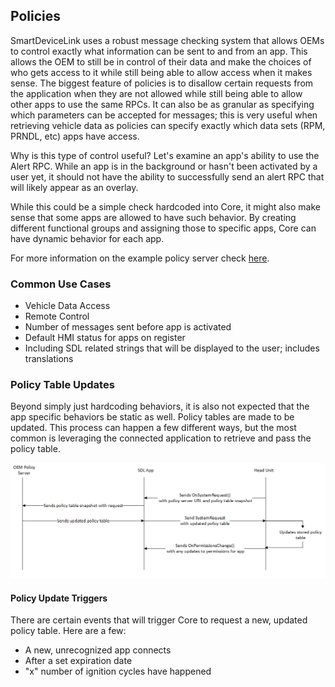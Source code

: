 ## Policies

SmartDeviceLink uses a robust message checking system that allows OEMs to control exactly what information can be sent to and from an app. This allows the OEM to still be in control of their data and make the choices of who gets access to it while still being able to allow access when it makes sense. The biggest feature of policies is to disallow certain requests from the application when they are not allowed while still being able to allow other apps to use the same RPCs. It can also be as granular as specifying which parameters can be accepted for messages; this is very useful when retrieving vehicle data as policies can specify exactly which data sets (RPM, PRNDL, etc) apps have access.

Why is this type of control useful? Let's examine an app's ability to use the Alert RPC. While an app is in the background or hasn't been activated by a user yet, it should not have the ability to successfully send an alert RPC that will likely appear as an overlay. 

While this could be a simple check hardcoded into Core, it might also make sense that some apps are allowed to have such behavior. By creating different functional groups and assigning those to specific apps, Core can have dynamic behavior for each app. 

For more information on the example policy server check [here](https://smartdevicelink.com/en/guides/sdl-server/overview/).

### Common Use Cases

- Vehicle Data Access 
- Remote Control
- Number of messages sent before app is activated
- Default HMI status for apps on register
- Including SDL related strings that will be displayed to the user; includes translations


### Policy Table Updates

Beyond simply just hardcoding behaviors, it is also not expected that the app specific behaviors be static as well. Policy tables are made to be updated. This process can happen a few different ways, but the most common is leveraging the connected application to retrieve and pass the policy table.

![Policy Table update](assets/ptu.png) 


#### Policy Update Triggers

There are certain events that will trigger Core to request a new, updated policy table. Here are a few:

- A new, unrecognized app connects
- After a set expiration date
- "x" number of ignition cycles have happened


